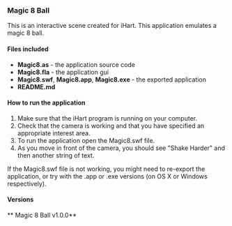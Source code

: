 ### Magic 8 Ball

This is an interactive scene created for iHart. This application emulates a magic 8 ball.

#### Files included
* __Magic8.as__ - the application source code
* __Magic8.fla__ - the application gui
* __Magic8.swf__, __Magic8.app__, __Magic8.exe__ - the exported application
* __README.md__

#### How to run the application  
1. Make sure that the iHart program is running on your computer.
2. Check that the camera is working and that you have specified an appropriate interest area.
3. To run the application open the Magic8.swf file.
4. As you move in front of the camera, you should see "Shake Harder" and then another string of text.

If the Magic8.swf file is not working, you might need to re-export the application, or try with the .app or .exe versions (on OS X or Windows respectively).

#### Versions  
** Magic 8 Ball v1.0.0**
